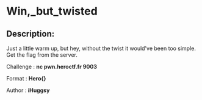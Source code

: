 
# Win,_but_twisted
## Description:
Just a little warm up, but hey, without the twist it would've been too simple.   
Get the flag from the server.  
 
Challenge : **nc pwn.heroctf.fr 9003**

Format : **Hero{}**

Author : **iHuggsy**

